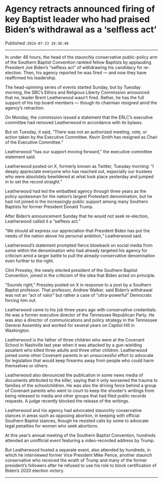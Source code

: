 # Agency retracts announced firing of key Baptist leader who had praised Biden’s withdrawal as a ‘selfless act’

Published :`2024-07-23 19:36:49`

---

In under 48 hours, the head of the staunchly conservative public-policy arm of the Southern Baptist Convention rankled fellow Baptists by applauding President Joe Biden’s “selfless act” of withdrawing his candidacy for re-election. Then, his agency reported he was fired — and now they have reaffirmed his leadership.

The head-spinning series of events started Sunday, but by Tuesday morning, the SBC’s Ethics and Religious Liberty Commission announced that no, leader Brent Leatherwood wasn’t fired. Rather, he has the full support of his top board members — though its chairman resigned amid the agency’s retraction.

On Monday, the commission issued a statement that the ERLC’s executive committee had removed Leatherwood in accordance with its bylaws.

But on Tuesday, it said, “There was not an authorized meeting, vote, or action taken by the Executive Committee. Kevin Smith has resigned as Chair of the Executive Committee.”

Leatherwood “has our support moving forward,” the executive committee statement said.

Leatherwood posted on X, formerly known as Twitter, Tuesday morning: “I deeply appreciate everyone who has reached out, especially our trustees who were absolutely bewildered at what took place yesterday and jumped in to set the record straight.”

Leatherwood had led the embattled agency through three years as the policy spokesman for the nation’s largest Protestant denomination, but he had not joined in the increasingly public support among many Southern Baptists for former President Donald Trump.

After Biden’s announcement Sunday that he would not seek re-election, Leatherwood called it a “selfless act.”

“We should all express our appreciation that President Biden has put the needs of the nation above his personal ambition,” Leatherwood said.

Leatherwood’s statement prompted fierce blowback on social media from some within the denomination who had already targeted his agency for criticism amid a larger battle to pull the already-conservative denomination even further to the right.

Clint Pressley, the newly elected president of the Southern Baptist Convention, joined in the criticism of the idea that Biden acted on principle.

“Sounds right,” Pressley posted on X in response to a post by a Southern Baptist professor. That professor, Andrew Walker, said Biden’s withdrawal was not an “act of valor” but rather a case of “ultra-powerful” Democrats forcing him out.

Leatherwood came to his job three years ago with conservative credentials. He was a former executive director of the Tennessee Republican Party. He was also a director of communications and policy strategy in the Tennessee General Assembly and worked for several years on Capitol Hill in Washington.

Leatherwood is the father of three children who were at the Covenant School in Nashville last year when it was attacked by a gun-wielding assailant who killed three adults and three other children. Leatherwood joined some other Covenant parents in an unsuccessful effort to advocate for legislation that would keep firearms away from people who could harm themselves or others.

Leatherwood also denounced the publication in some news media of documents attributed to the killer, saying that it only worsened the trauma to families of the schoolchildren. He was also the driving force behind a group of Covenant parents who went to court to keep the shooter’s writings from being released to media and other groups that had filed public records requests. A judge recently blocked the release of the writings.

Leatherwood and his agency had advocated staunchly conservative stances in areas such as opposing abortion, in keeping with official Southern Baptist stances, though he resisted calls by some to advocate legal penalties for women who seek abortions.

At this year’s annual meeting of the Southern Baptist Convention, hundreds attended an unofficial event featuring a video-recorded address by Trump.

But Leatherwood hosted a separate event, also attended by hundreds, in which he interviewed former Vice President Mike Pence, another staunch conservative who received the wrath of Trump and many of the former president’s followers after he refused to use his role to block certification of Biden’s 2020 election victory.

---

